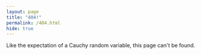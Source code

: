 ```yaml
---
layout: page
title: "404!"
permalink: /404.html
hide: true
---
```


Like the expectation of a Cauchy random variable, this page can't be found.
